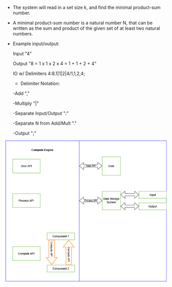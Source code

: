 * The system will read in a set size k, and find the minimal product-sum number.

* A minimal product-sum number is a natural number N, that can be written as the sum and product of the given set of at least two natural numbers. 

* Example input/output:

  Input "4"

  Output "8 = 1 x 1 x 2 x 4 = 1 + 1 + 2 + 4"

  IO w/ Delimiters 4:8.1|1|2|4/1,1,2,4;

  - Delimiter Notation:
  
  -Add ","

  -Multiply "|"

  -Separate Input/Output ":"

  -Separate N from Add/Mult "."

  -Output ";"


![System Diagram](https://github.com/owenpacc07/CPS353GroupAssignments/blob/main/images/systemDiagram.png?raw=true)

  

